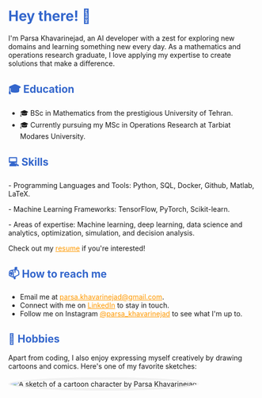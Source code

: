 <h1 style="color:#3366cc;">Hey there! 👋</h1>

<p>I'm Parsa Khavarinejad, an AI developer with a zest for exploring new domains and learning something new every day. As a mathematics and operations research graduate, I love applying my expertise to create solutions that make a difference.</p>

<h2 style="color:#3366cc;">🎓 Education</h2>

<ul>
  <li>🎓 BSc in Mathematics from the prestigious University of Tehran.</li>
  <li>🎓 Currently pursuing my MSc in Operations Research at Tarbiat Modares University.</li>
</ul>

<h2 style="color:#3366cc;">💻 Skills</h2>

<p>- Programming Languages and Tools: Python, SQL, Docker, Github, Matlab, LaTeX.</p>
<p>- Machine Learning Frameworks: TensorFlow, PyTorch, Scikit-learn.</p>
<p>- Areas of expertise: Machine learning, deep learning, data science and analytics, optimization, simulation, and decision analysis.</p>

<p>Check out my <a href="https://drive.google.com/file/d/18_pQHhp7zVmLC-OZmtDFhzwRAm4Uw29z/view?usp=drive_link" style="color:#ff9900;">resume</a> if you're interested!</p>

<h2 style="color:#3366cc;">📫 How to reach me</h2>

<ul>
  <li>Email me at <a href="mailto:parsa.khavarinejad@gmail.com" style="color:#ff9900;">parsa.khavarinejad@gmail.com</a>.</li>
  <li>Connect with me on <a href="https://www.linkedin.com/in/parsa-khavarinejad/" style="color:#ff9900;">LinkedIn</a> to stay in touch.</li>
  <li>Follow me on Instagram <a href="https://instagram.com/parsa_khavarinejad" style="color:#ff9900;">@parsa_khavarinejad</a> to see what I'm up to.</li>
</ul>

<h2 style="color:#3366cc;">🎨 Hobbies</h2>

<p>Apart from coding, I also enjoy expressing myself creatively by drawing cartoons and comics. Here's one of my favorite sketches:</p>

<p><img src="[generative_image]{'query': 'a sketch of a cartoon character by Parsa Khavarinejad', 'type':'IMAGE', 'actionTag':'generative_image'}" alt="A sketch of a cartoon character by Parsa Khavarinejad" style="border-radius:50%; border: 5px solid #f2f2f2;"></p>

